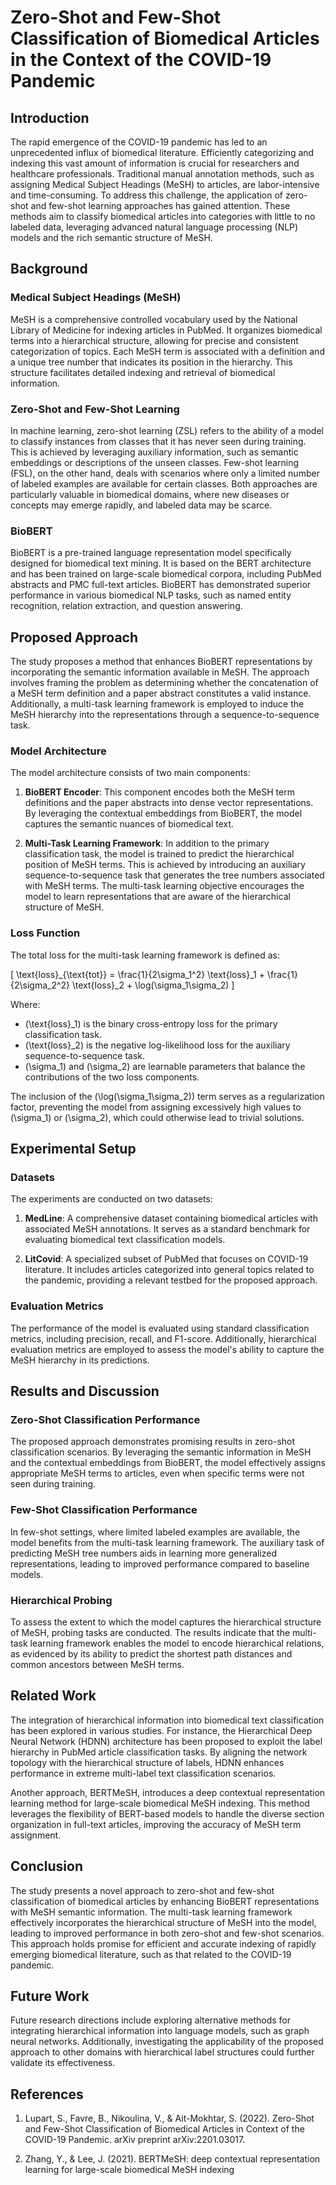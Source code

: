 # Zero-Shot and Few-Shot Classification of Biomedical Articles in the Context of the COVID-19 Pandemic

## Introduction

The rapid emergence of the COVID-19 pandemic has led to an unprecedented influx of biomedical literature. Efficiently categorizing and indexing this vast amount of information is crucial for researchers and healthcare professionals. Traditional manual annotation methods, such as assigning Medical Subject Headings (MeSH) to articles, are labor-intensive and time-consuming. To address this challenge, the application of zero-shot and few-shot learning approaches has gained attention. These methods aim to classify biomedical articles into categories with little to no labeled data, leveraging advanced natural language processing (NLP) models and the rich semantic structure of MeSH.

## Background

### Medical Subject Headings (MeSH)

MeSH is a comprehensive controlled vocabulary used by the National Library of Medicine for indexing articles in PubMed. It organizes biomedical terms into a hierarchical structure, allowing for precise and consistent categorization of topics. Each MeSH term is associated with a definition and a unique tree number that indicates its position in the hierarchy. This structure facilitates detailed indexing and retrieval of biomedical information.

### Zero-Shot and Few-Shot Learning

In machine learning, zero-shot learning (ZSL) refers to the ability of a model to classify instances from classes that it has never seen during training. This is achieved by leveraging auxiliary information, such as semantic embeddings or descriptions of the unseen classes. Few-shot learning (FSL), on the other hand, deals with scenarios where only a limited number of labeled examples are available for certain classes. Both approaches are particularly valuable in biomedical domains, where new diseases or concepts may emerge rapidly, and labeled data may be scarce.

### BioBERT

BioBERT is a pre-trained language representation model specifically designed for biomedical text mining. It is based on the BERT architecture and has been trained on large-scale biomedical corpora, including PubMed abstracts and PMC full-text articles. BioBERT has demonstrated superior performance in various biomedical NLP tasks, such as named entity recognition, relation extraction, and question answering.

## Proposed Approach

The study proposes a method that enhances BioBERT representations by incorporating the semantic information available in MeSH. The approach involves framing the problem as determining whether the concatenation of a MeSH term definition and a paper abstract constitutes a valid instance. Additionally, a multi-task learning framework is employed to induce the MeSH hierarchy into the representations through a sequence-to-sequence task.

### Model Architecture

The model architecture consists of two main components:

1. **BioBERT Encoder**: This component encodes both the MeSH term definitions and the paper abstracts into dense vector representations. By leveraging the contextual embeddings from BioBERT, the model captures the semantic nuances of biomedical text.

2. **Multi-Task Learning Framework**: In addition to the primary classification task, the model is trained to predict the hierarchical position of MeSH terms. This is achieved by introducing an auxiliary sequence-to-sequence task that generates the tree numbers associated with MeSH terms. The multi-task learning objective encourages the model to learn representations that are aware of the hierarchical structure of MeSH.

### Loss Function

The total loss for the multi-task learning framework is defined as:

\[
\text{loss}_{\text{tot}} = \frac{1}{2\sigma_1^2} \text{loss}_1 + \frac{1}{2\sigma_2^2} \text{loss}_2 + \log(\sigma_1\sigma_2)
\]

Where:

- \(\text{loss}_1\) is the binary cross-entropy loss for the primary classification task.
- \(\text{loss}_2\) is the negative log-likelihood loss for the auxiliary sequence-to-sequence task.
- \(\sigma_1\) and \(\sigma_2\) are learnable parameters that balance the contributions of the two loss components.

The inclusion of the \(\log(\sigma_1\sigma_2)\) term serves as a regularization factor, preventing the model from assigning excessively high values to \(\sigma_1\) or \(\sigma_2\), which could otherwise lead to trivial solutions.

## Experimental Setup

### Datasets

The experiments are conducted on two datasets:

1. **MedLine**: A comprehensive dataset containing biomedical articles with associated MeSH annotations. It serves as a standard benchmark for evaluating biomedical text classification models.

2. **LitCovid**: A specialized subset of PubMed that focuses on COVID-19 literature. It includes articles categorized into general topics related to the pandemic, providing a relevant testbed for the proposed approach.

### Evaluation Metrics

The performance of the model is evaluated using standard classification metrics, including precision, recall, and F1-score. Additionally, hierarchical evaluation metrics are employed to assess the model's ability to capture the MeSH hierarchy in its predictions.

## Results and Discussion

### Zero-Shot Classification Performance

The proposed approach demonstrates promising results in zero-shot classification scenarios. By leveraging the semantic information in MeSH and the contextual embeddings from BioBERT, the model effectively assigns appropriate MeSH terms to articles, even when specific terms were not seen during training.

### Few-Shot Classification Performance

In few-shot settings, where limited labeled examples are available, the model benefits from the multi-task learning framework. The auxiliary task of predicting MeSH tree numbers aids in learning more generalized representations, leading to improved performance compared to baseline models.

### Hierarchical Probing

To assess the extent to which the model captures the hierarchical structure of MeSH, probing tasks are conducted. The results indicate that the multi-task learning framework enables the model to encode hierarchical relations, as evidenced by its ability to predict the shortest path distances and common ancestors between MeSH terms.

## Related Work

The integration of hierarchical information into biomedical text classification has been explored in various studies. For instance, the Hierarchical Deep Neural Network (HDNN) architecture has been proposed to exploit the label hierarchy in PubMed article classification tasks. By aligning the network topology with the hierarchical structure of labels, HDNN enhances performance in extreme multi-label text classification scenarios.

Another approach, BERTMeSH, introduces a deep contextual representation learning method for large-scale biomedical MeSH indexing. This method leverages the flexibility of BERT-based models to handle the diverse section organization in full-text articles, improving the accuracy of MeSH term assignment.

## Conclusion

The study presents a novel approach to zero-shot and few-shot classification of biomedical articles by enhancing BioBERT representations with MeSH semantic information. The multi-task learning framework effectively incorporates the hierarchical structure of MeSH into the model, leading to improved performance in both zero-shot and few-shot scenarios. This approach holds promise for efficient and accurate indexing of rapidly emerging biomedical literature, such as that related to the COVID-19 pandemic.

## Future Work

Future research directions include exploring alternative methods for integrating hierarchical information into language models, such as graph neural networks. Additionally, investigating the applicability of the proposed approach to other domains with hierarchical label structures could further validate its effectiveness.

## References

1. Lupart, S., Favre, B., Nikoulina, V., & Ait-Mokhtar, S. (2022). Zero-Shot and Few-Shot Classification of Biomedical Articles in Context of the COVID-19 Pandemic. arXiv preprint arXiv:2201.03017.

2. Zhang, Y., & Lee, J. (2021). BERTMeSH: deep contextual representation learning for large-scale biomedical MeSH indexing 
